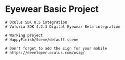 # Eyewear Basic Project

	# Oculus SDK 0.5 integration
	# Vuforia SDK 4.2.3 Digital Eyewear Beta integration
	
	# Working project
	# HappyFinish/Scene/default.scene
	
	# Don't forget to add the sign for your mobile
	# https://developer.oculus.com/osig/
	
	

